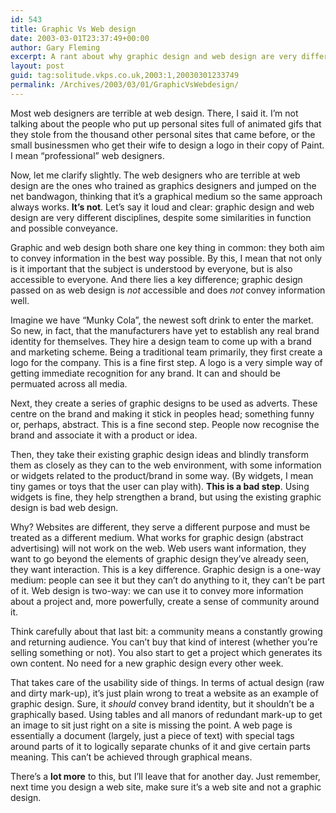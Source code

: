 ```yaml
---
id: 543
title: Graphic Vs Web design
date: 2003-03-01T23:37:49+00:00
author: Gary Fleming
excerpt: A rant about why graphic design and web design are very different beasts
layout: post
guid: tag:solitude.vkps.co.uk,2003:1,20030301233749
permalink: /Archives/2003/03/01/GraphicVsWebdesign/
---
```

Most web designers are terrible at web design. There, I said it. I&#8217;m not talking about the people who put up personal sites full of animated gifs that they stole from the thousand other personal sites that came before, or the small businessmen who get their wife to design a logo in their copy of Paint. I mean &#8220;professional&#8221; web designers.

Now, let me clarify slightly. The web designers who are terrible at web design are the ones who trained as graphics designers and jumped on the net bandwagon, thinking that it&#8217;s a graphical medium so the same approach always works. **It&#8217;s not**. Let&#8217;s say it loud and clear: graphic design and web design are very different disciplines, despite some similarities in function and possible conveyance.

Graphic and web design both share one key thing in common: they both aim to convey information in the best way possible. By this, I mean that not only is it important that the subject is understood by everyone, but is also accessible to everyone. And there lies a key difference; graphic design passed on as web design is _not_ accessible and does _not_ convey information well.

Imagine we have &#8220;Munky Cola&#8221;, the newest soft drink to enter the market. So new, in fact, that the manufacturers have yet to establish any real brand identity for themselves. They hire a design team to come up with a brand and marketing scheme. Being a traditional team primarily, they first create a logo for the company. This is a fine first step. A logo is a very simple way of getting immediate recognition for any brand. It can and should be permuated across all media.

Next, they create a series of graphic designs to be used as adverts. These centre on the brand and making it stick in peoples head; something funny or, perhaps, abstract. This is a fine second step. People now recognise the brand and associate it with a product or idea.

Then, they take their existing graphic design ideas and blindly transform them as closely as they can to the web environment, with some information or widgets related to the product/brand in some way. (By widgets, I mean tiny games or toys that the user can play with). **This is a bad step**. Using widgets is fine, they help strengthen a brand, but using the existing graphic design is bad web design.

Why? Websites are different, they serve a different purpose and must be treated as a different medium. What works for graphic design (abstract advertising) will not work on the web. Web users want information, they want to go beyond the elements of graphic design they&#8217;ve already seen, they want interaction. This is a key difference. Graphic design is a one-way medium: people can see it but they can&#8217;t do anything to it, they can&#8217;t be part of it. Web design is two-way: we can use it to convey more information about a project and, more powerfully, create a sense of community around it.

Think carefully about that last bit: a community means a constantly growing and returning audience. You can&#8217;t buy that kind of interest (whether you&#8217;re selling something or not). You also start to get a project which generates its own content. No need for a new graphic design every other week.

That takes care of the usability side of things. In terms of actual design (raw and dirty mark-up), it&#8217;s just plain wrong to treat a website as an example of graphic design. Sure, it _should_ convey brand identity, but it shouldn&#8217;t be a graphically based. Using tables and all manors of redundant mark-up to get an image to sit just right on a site is missing the point. A web page is essentially a document (largely, just a piece of text) with special tags around parts of it to logically separate chunks of it and give certain parts meaning. This can&#8217;t be achieved through graphical means.

There&#8217;s a **lot more** to this, but I&#8217;ll leave that for another day. Just remember, next time you design a web site, make sure it&#8217;s a web site and not a graphic design.